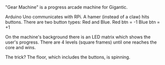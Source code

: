 "Gear Machine" is a progress arcade machine for Gigantic.
  
Arduino Uno communicates with RPi.
A hamer (instead of a claw) hits buttons.
There are two button types: Red and Blue.
Red btn = -1
Blue btn = +1

On the machine's background there is an LED matrix which shows the user's progress.
There are 4 levels (square frames) until one reaches the core and wins.

The trick? The floor, which includes the buttons, is spinning.
